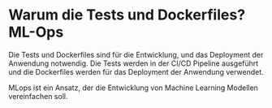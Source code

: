 # Warum die Tests und Dockerfiles? ML-Ops
Die Tests und Dockerfiles sind für die Entwicklung, und das Deployment der Anwendung notwendig. 
Die Tests werden in der CI/CD Pipeline ausgeführt und die Dockerfiles werden für das Deployment der Anwendung verwendet.

MLops ist ein Ansatz, der die Entwicklung von Machine Learning Modellen vereinfachen soll.

